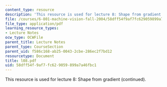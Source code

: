 ```yaml
---
content_type: resource
description: 'This resource is used for lecture 8: Shape from gradient (continued).'
file: /courses/6-801-machine-vision-fall-2004/58dff54f9af7fc629059899a7a46fbc1_l08.pdf
file_type: application/pdf
learning_resource_types:
- Lecture Notes
ocw_type: OCWFile
parent_title: Lecture Notes
parent_type: CourseSection
parent_uid: f586c168-ab25-0043-2cbe-286ec2f7bd12
resourcetype: Document
title: l08.pdf
uid: 58dff54f-9af7-fc62-9059-899a7a46fbc1
---
```

This resource is used for lecture 8: Shape from gradient (continued).

